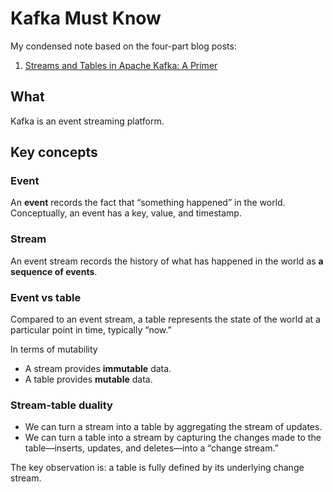 # Kafka Must Know

My condensed note based on the four-part blog posts:
1. [Streams and Tables in Apache Kafka: A Primer](https://www.confluent.io/blog/kafka-streams-tables-part-1-event-streaming/)


## What

Kafka is an event streaming platform.


## Key concepts

### Event

An **event** records the fact that “something happened” in the world. Conceptually, an event has a key, value, and timestamp. 

### Stream

An event stream records the history of what has happened in the 
world as **a sequence of events**.

### Event vs table

Compared to an event stream, a table represents the state of the world 
at a particular point in time, typically “now.”

In terms of mutability

- A stream provides **immutable** data. 
- A table provides **mutable** data. 

### Stream-table duality

- We can turn a stream into a table by aggregating the stream 
of updates.
- We can turn a table into a stream by capturing the changes made 
to the table—inserts, updates, and deletes—into a “change stream.”

The key observation is: a table is fully defined by its underlying change stream.

